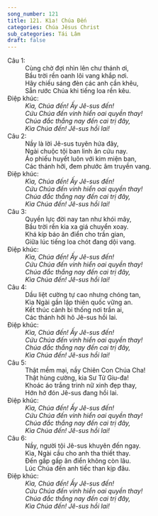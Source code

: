 ```yaml
---
song_number: 121
title: 121. Kìa! Chúa Đến
categories: Chúa Jêsus Christ
sub_categories: Tái Lâm
draft: false
---
```

<dl><dt>Câu 1:</dt><dd data-verse="1">Cùng chờ đợi nhìn lên chư thánh ơi, <br/>Bầu trời rền oanh lôi vang khắp nơi. <br/>Hãy chiếu sáng đèn các anh cần khêu, <br/>Sẵn rước Chúa khi tiếng loa rền kêu. </dd><dt>Điệp khúc:</dt><dd data-chorus="1"><em>Kìa, Chúa đến! Ấy Jê-sus đến! <br/>Cứu Chúa đến vinh hiển oai quyền thay! <br/>Chúa đắc thắng nay đến cai trị đây, <br/>Kìa Chúa đến! Jê-sus hồi lai! </em></dd><dt>Câu 2:</dt><dd data-verse="2">Nầy là lời Jê-sus tuyên hứa đây, <br/>Ngài chuộc tội ban linh ân cứu nay. <br/>Áo phiếu huyết luôn với kim miện ban, <br/>Các thánh hỡi, đem phước âm truyền vang. </dd><dt>Điệp khúc:</dt><dd data-chorus="1"><em>Kìa, Chúa đến! Ấy Jê-sus đến! <br/>Cứu Chúa đến vinh hiển oai quyền thay! <br/>Chúa đắc thắng nay đến cai trị đây, <br/>Kìa Chúa đến! Jê-sus hồi lai! </em></dd><dt>Câu 3:</dt><dd data-verse="3">Quyền lực đời nay tan như khói mây, <br/>Bầu trời rền kia xa giá chuyển xoay. <br/>Khá kíp báo ân điển cho trần gian, <br/>Giữa lúc tiếng loa chót đang dội vang. </dd><dt>Điệp khúc:</dt><dd data-chorus="1"><em>Kìa, Chúa đến! Ấy Jê-sus đến! <br/>Cứu Chúa đến vinh hiển oai quyền thay! <br/>Chúa đắc thắng nay đến cai trị đây, <br/>Kìa Chúa đến! Jê-sus hồi lai! </em></dd><dt>Câu 4:</dt><dd data-verse="4">Dầu liệt cường tự cao nhưng chóng tan, <br/>Kìa Ngài gần lập thiên quốc vững an. <br/>Kết thúc cảnh bi thống nơi trần ai, <br/>Các thánh hỡi hô Jê-sus hồi lai. </dd><dt>Điệp khúc:</dt><dd data-chorus="1"><em>Kìa, Chúa đến! Ấy Jê-sus đến! <br/>Cứu Chúa đến vinh hiển oai quyền thay! <br/>Chúa đắc thắng nay đến cai trị đây, <br/>Kìa Chúa đến! Jê-sus hồi lai! </em></dd><dt>Câu 5:</dt><dd data-verse="5">Thật mềm mại, nầy Chiên Con Chúa Cha! <br/>Thật hùng cường, kia Sư Tử Giu-đa! <br/>Khoác áo trắng trinh nữ xinh đẹp thay, <br/>Hớn hở đón Jê-sus đang hồi lai. </dd><dt>Điệp khúc:</dt><dd data-chorus="1"><em>Kìa, Chúa đến! Ấy Jê-sus đến! <br/>Cứu Chúa đến vinh hiển oai quyền thay! <br/>Chúa đắc thắng nay đến cai trị đây, <br/>Kìa Chúa đến! Jê-sus hồi lai! </em></dd><dt>Câu 6:</dt><dd data-verse="6">Nầy, người tội Jê-sus khuyên đến ngay. <br/>Kìa, Ngài cầu cho anh tha thiết thay. <br/>Đến gấp gấp ân điển không còn lâu. <br/>Lúc Chúa đến anh tiếc than kịp đâu. </dd><dt>Điệp khúc:</dt><dd data-chorus="1"><em>Kìa, Chúa đến! Ấy Jê-sus đến! <br/>Cứu Chúa đến vinh hiển oai quyền thay! <br/>Chúa đắc thắng nay đến cai trị đây, <br/>Kìa Chúa đến! Jê-sus hồi lai! </em></dd></dl>